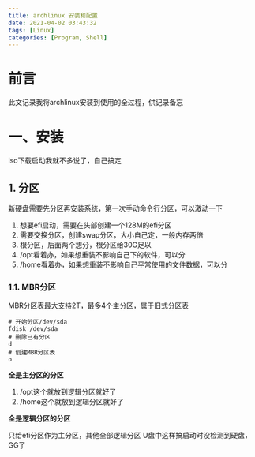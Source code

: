 ```yaml
---
title: archlinux 安装和配置
date: 2021-04-02 03:43:32
tags: [Linux]
categories: [Program, Shell]
---
```


# 前言

此文记录我将archlinux安装到使用的全过程，供记录备忘

# 一、安装

iso下载启动我就不多说了，自己搞定

## 1. 分区

新硬盘需要先分区再安装系统，第一次手动命令行分区，可以激动一下

1. 想要efi启动，需要在头部创建一个128M的efi分区
2. 需要交换分区，创建swap分区，大小自己定，一般内存两倍
3. 根分区，后面两个想分，根分区给30G足以
4. /opt看着办，如果想重装不影响自己下的软件，可以分
5. /home看着办，如果想重装不影响自己平常使用的文件数据，可以分

### 1.1. MBR分区

MBR分区表最大支持2T，最多4个主分区，属于旧式分区表

```shell
# 开始分区/dev/sda
fdisk /dev/sda
# 删除已有分区
d
# 创建MBR分区表
o
```

**全是主分区的分区**

1. /opt这个就放到逻辑分区就好了
2. /home这个就放到逻辑分区就好了

**全是逻辑分区的分区**

只给efi分区作为主分区，其他全部逻辑分区
U盘中这样搞启动时没检测到硬盘，GG了

